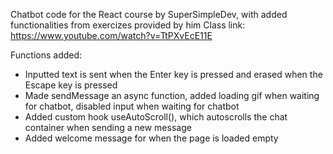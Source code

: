 Chatbot code for the React course by SuperSimpleDev, with added functionalities from exercizes provided by him
Class link: https://www.youtube.com/watch?v=TtPXvEcE11E

Functions added:
- Inputted text is sent when the Enter key is pressed and erased when the Escape key is pressed
- Made sendMessage an async function, added loading gif when waiting for chatbot, disabled input when waiting for chatbot
- Added custom hook useAutoScroll(), which autoscrolls the chat container when sending a new message
- Added welcome message for when the page is loaded empty